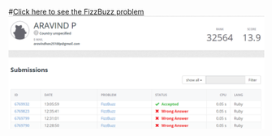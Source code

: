 #[Click here to see the FizzBuzz problem](https://open.kattis.com/problems/fizzbuzz)
![FizzBuzz](/FizzBuzz.png)
